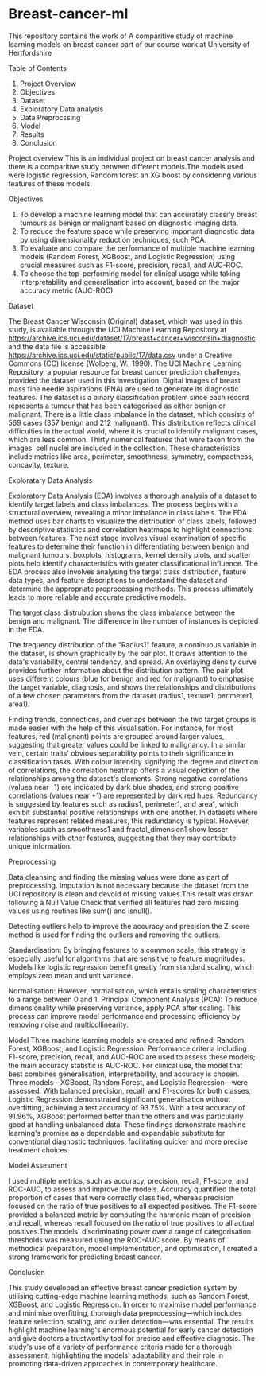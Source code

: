 # Breast-cancer-ml
This repository contains the work of A comparitive study of machine learning models on breast cancer part of our course work at University of Hertfordshire

Table of Contents
1.	Project Overview
2.	Objectives
3.	Dataset
4.	Exploratory Data analysis
5.	Data Preprocssing
6.	Model
7.	Results
8.	Conclusion

Project overview
This is an individual project on breast cancer analysis and there is a comparitive study between different models.The models used were logistic regression, Random forest an XG boost by considering various features of these models.

Objectives
1. To develop a machine learning model that can accurately classify breast tumours as benign or malignant based on diagnostic imaging data. 
2. To reduce the feature space while preserving important diagnostic data by using dimensionality reduction techniques, such PCA.
3. To evaluate and compare the performance of multiple machine learning models (Random Forest, XGBoost, and Logistic Regression) using crucial measures such as F1-score, precision, recall, and AUC-ROC. 
4. To choose the top-performing model for clinical usage while taking interpretability and generalisation into account, based on the major accuracy metric (AUC-ROC).
   
 Dataset
 
The Breast Cancer Wisconsin (Original) dataset, which was used in this study, is available through the UCI Machine Learning Repository at https://archive.ics.uci.edu/dataset/17/breast+cancer+wisconsin+diagnostic and the data file is accessible https://archive.ics.uci.edu/static/public/17/data.csv under a Creative Commons (CC) license (Wolberg, W., 1990).
The UCI Machine Learning Repository, a popular resource for breast cancer prediction challenges, provided the dataset used in this investigation. Digital images of breast mass fine needle aspirations (FNA) are used to generate its diagnostic features. The dataset is a binary classification problem since each record represents a tumour that has been categorised as either benign or malignant. There is a little class imbalance in the dataset, which consists of 569 cases (357 benign and 212 malignant). This distribution reflects clinical difficulties in the actual world, where it is crucial to identify malignant cases, which are less common. Thirty numerical features that were taken from the images' cell nuclei are included in the collection. These characteristics include metrics like area, perimeter, smoothness, symmetry, compactness, concavity, texture.

Exploratary Data Analysis

Exploratory Data Analysis (EDA) involves a thorough analysis of a dataset to identify target labels and class imbalances. The process begins with a structural overview, revealing a minor imbalance in class labels. The EDA method uses bar charts to visualize the distribution of class labels, followed by descriptive statistics and correlation heatmaps to highlight connections between features. The next stage involves visual examination of specific features to determine their function in differentiating between benign and malignant tumours. boxplots, histograms, kernel density plots, and scatter plots help identify characteristics with greater classificational influence. The EDA process also involves analysing the target class distribution, feature data types, and feature descriptions to understand the dataset and determine the appropriate preprocessing methods. This process ultimately leads to more reliable and accurate predictive models.

The target class distrubution shows the class imbalance between the benign and malignant. The difference in the number of instances is depicted in the EDA.

The frequency distribution of the "Radius1" feature, a continuous variable in the dataset, is shown graphically by the bar plot. It draws attention to the data's variability, central tendency, and spread. An overlaying density curve provides further information about the distribution pattern.
The pair plot uses different colours (blue for benign and red for malignant) to emphasise the target variable, diagnosis, and shows the relationships and distributions of a few chosen parameters from the dataset (radius1, texture1, perimeter1, area1).

Finding trends, connections, and overlaps between the two target groups is made easier with the help of this visualisation. For instance, for most features, red (malignant) points are grouped around larger values, suggesting that greater values could be linked to malignancy. In a similar vein, certain traits' obvious separability points to their significance in classification tasks. With colour intensity signifying the degree and direction of correlations, the correlation heatmap offers a visual depiction of the relationships among the dataset's elements. Strong negative correlations (values near -1) are indicated by dark blue shades, and strong positive correlations (values near +1) are represented by dark red hues. Redundancy is suggested by features such as radius1, perimeter1, and area1, which exhibit substantial positive relationships with one another. In datasets where features represent related measures, this redundancy is typical. However, variables such as smoothness1 and fractal_dimension1 show lesser relationships with other features, suggesting that they may contribute unique information.

Preprocessing

Data cleansing and finding the missing values were done as part of preprocessing. Imputation is not necessary because the dataset from the UCI repository is clean and devoid of missing values.This result was drawn following a Null Value Check that verified all features had zero missing values using routines like sum() and isnull().

Detecting outliers help to improve the accuracy and precision the Z-score method is used for finding the outliers and removing the outliers.

Standardisation: By bringing features to a common scale, this strategy is especially useful for algorithms that are sensitive to feature magnitudes. Models like logistic regression benefit greatly from standard scaling, which employs zero mean and unit variance. 

Normalisation: However, normalisation, which entails scaling characteristics to a range between 0 and 1.
Principal Component Analysis (PCA): To reduce dimensionality while preserving variance, apply PCA after scaling. This process can improve model performance and processing efficiency by removing noise and multicollinearity.

Model
Three machine learning models are created and refined: Random Forest, XGBoost, and Logistic Regression. Performance criteria including F1-score, precision, recall, and AUC-ROC are used to assess these models; the main accuracy statistic is AUC-ROC. For clinical use, the model that best combines generalisation, interpretability, and accuracy is chosen.
Three models—XGBoost, Random Forest, and Logistic Regression—were assessed. With balanced precision, recall, and F1-scores for both classes, Logistic Regression demonstrated significant generalisation without overfitting, achieving a test accuracy of 93.75%. With a test accuracy of 91.96%, XGBoost performed better than the others and was particularly good at handling unbalanced data. These findings demonstrate machine learning's promise as a dependable and expandable substitute for conventional diagnostic techniques, facilitating quicker and more precise treatment choices.

Model Assesment

I used multiple metrics, such as accuracy, precision, recall, F1-score, and ROC-AUC, to assess and improve the models. Accuracy quantified the total proportion of cases that were correctly classified, whereas precision focused on the ratio of true positives to all expected positives. The F1-score provided a balanced metric by computing the harmonic mean of precision and recall, whereas recall focused on the ratio of true positives to all actual positives.The models' discriminating power over a range of categorisation thresholds was measured using the ROC-AUC score. 
By means of methodical preparation, model implementation, and optimisation, I created a strong framework for predicting breast cancer.

Conclusion

This study developed an effective breast cancer prediction system by utilising cutting-edge machine learning methods, such as Random Forest, XGBoost, and Logistic Regression. In order to maximise model performance and minimise overfitting, thorough data preprocessing—which includes feature selection, scaling, and outlier detection—was essential. The results highlight machine learning's enormous potential for early cancer detection and give doctors a trustworthy tool for precise and effective diagnosis. The study's use of a variety of performance criteria made for a thorough assessment, highlighting the models' adaptability and their role in promoting data-driven approaches in contemporary healthcare.
